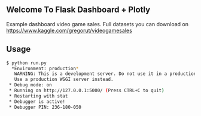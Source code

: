 ## Welcome To Flask Dashboard + Plotly
Example dashboard video game sales.
Full datasets you can download on https://www.kaggle.com/gregorut/videogamesales

## Usage

```bash
$ python run.py
  *Environment: production*
   WARNING: This is a development server. Do not use it in a production deployment.
   Use a production WSGI server instead.
 * Debug mode: on
 * Running on http://127.0.0.1:5000/ (Press CTRL+C to quit)
 * Restarting with stat
 * Debugger is active!
 * Debugger PIN: 236-180-050

```
